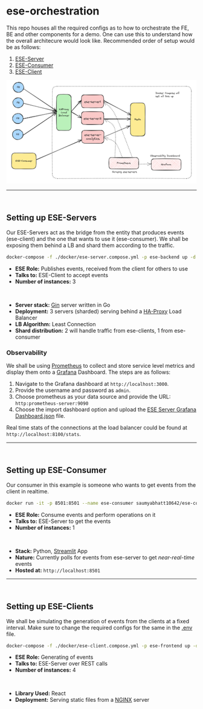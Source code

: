 # ese-orchestration

This repo houses all the required configs as to how to orchestrate the FE, BE and other components for a demo. One can use this to understand how the overall architecure would look like. Recommended order of setup would be as follows:

1. [ESE-Server](https://github.com/Event-Streaming-Example/ese-server)
2. [ESE-Consumer](https://github.com/Event-Streaming-Example/ese-consumer)
3. [ESE-Client](https://github.com/Event-Streaming-Example/ese-client)

![ESE Servers docker compose overview](./images/ese-servers-dc.png)

---

<br>

## Setting up ESE-Servers

Our ESE-Servers act as the bridge from the entity that produces events (ese-client) and the one that wants to use it (ese-consumer). We shall be exposing them behind a LB and shard them according to the traffic.

```bash
docker-compose -f ./docker/ese-server.compose.yml -p ese-backend up -d
```

- **ESE Role:** Publishes events, received from the client for others to use
- **Talks to:** ESE-Client to accept events
- **Number of instances:** 3

<br>

- **Server stack:** [Gin](https://gin-gonic.com/docs/) server written in Go
- **Deployment:** 3 servers (sharded) serving behind a [HA-Proxy](https://www.haproxy.com/documentation/) Load Balancer
- **LB Algorithm:** Least Connection
- **Shard distribution:** 2 will handle traffic from ese-clients, 1 from ese-consumer

### Observability

We shall be using [Prometheus](https://prometheus.io/docs/introduction/overview/) to collect and store service level metrics and display them onto a [Grafana](https://grafana.com/docs/) Dashboard. The steps are as follows:

1. Navigate to the Grafana dashboard at `http://localhost:3000`.
2. Provide the username and password as `admin`.
3. Choose prometheus as your data source and provide the URL: `http:prometheus-server:9090`
4. Choose the import dashboard option and upload the [ESE Server Grafana Dashboard.json](./observability/ESE%20Server%20Grafana%20Dashboard.json) file.

Real time stats of the connections at the load balancer could be found at `http://localhost:8100/stats`.

---

<br>

## Setting up ESE-Consumer

Our consumer in this example is someone who wants to get events from the client in realtime.

```bash
docker run -it -p 8501:8501 --name ese-consumer saumyabhatt10642/ese-consumer
```

- **ESE Role:** Consume events and perform operations on it
- **Talks to:** ESE-Server to get the events
- **Number of instances:** 1

<br>

- **Stack:** Python, [Streamlit](https://docs.streamlit.io/get-started) App
- **Nature:** Currently polls for events from ese-server to get _near-real-time_ events
- **Hosted at:** `http://localhost:8501`

---

<br>

## Setting up ESE-Clients

We shall be simulating the generation of events from the clients at a fixed interval. Make sure to change the required configs for the same in the [.env](./configs/.env) file.

```bash
docker-compose -f ./docker/ese-client.compose.yml -p ese-frontend up -d
```

- **ESE Role:** Generating of events
- **Talks to:** ESE-Server over REST calls
- **Number of instances:** 4

<br>

- **Library Used:** React
- **Deployment:** Serving static files from a [NGINX](https://nginx.org/en/docs/) server

